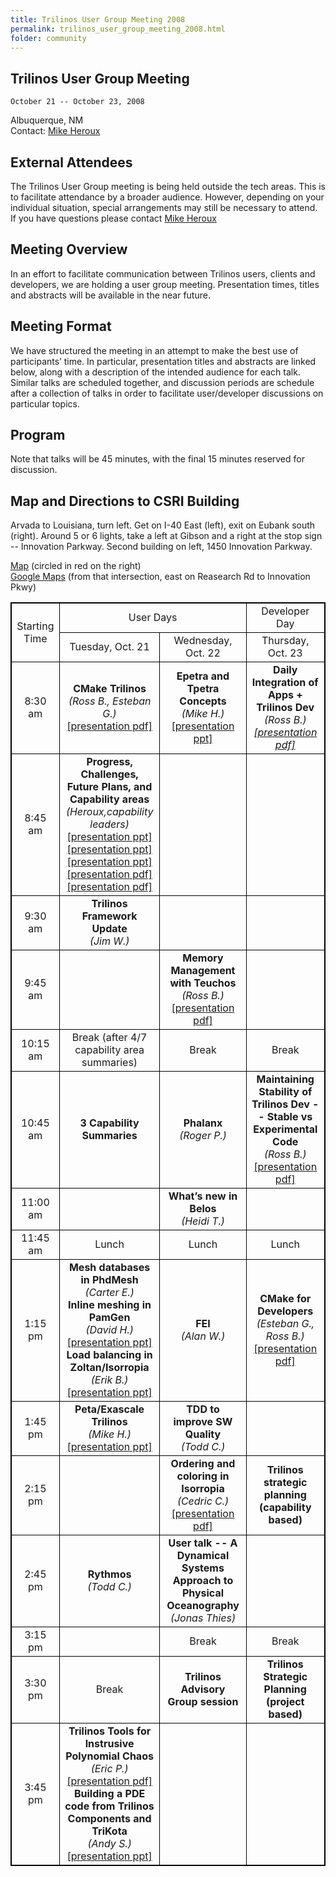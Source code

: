 ```yaml
---
title: Trilinos User Group Meeting 2008
permalink: trilinos_user_group_meeting_2008.html
folder: community
---
```


## Trilinos User Group Meeting  
    October 21 -- October 23, 2008  
    
Albuquerque, NM  
Contact: [Mike Heroux](mailto:maherou@sandia.gov)

## External Attendees

The Trilinos User Group meeting is being held outside the tech areas. This is to facilitate attendance by a broader audience. However, depending on your individual situation, special arrangements may still be necessary to attend. If you have questions please contact [Mike Heroux](mailto:maherou@sandia.gov)

## Meeting Overview

In an effort to facilitate communication between Trilinos users, clients and developers, we are holding a user group meeting. Presentation times, titles and abstracts will be available in the near future.

## Meeting Format

We have structured the meeting in an attempt to make the best use of participants’ time. In particular, presentation titles and abstracts are linked below, along with a description of the intended audience for each talk. Similar talks are scheduled together, and discussion periods are schedule after a collection of talks in order to facilitate user/developer discussions on particular topics.

## Program

Note that talks will be 45 minutes, with the final 15 minutes reserved for discussion.

## Map and Directions to CSRI Building

Arvada to Louisiana, turn left. Get on I-40 East (left), exit on Eubank south (right). Around 5 or 6 lights, take a left at Gibson and a right at the stop sign -- Innovation Parkway. Second building on left, 1450 Innovation Parkway.

[Map](images/csri_map.jpg) (circled in red on the right)  
[Google Maps](http://maps.google.com/maps?f=q&hl=en&q=Eubank+Blvd+SE+and+Research+Rd+SE,+Albuquerque,+NM+87111&ie=UTF8&z=17&ll=35.056989,-106.530519&spn=0.008229,0.010074&t=h&om=1) (from that intersection, east on Reasearch Rd to Innovation Pkwy)

<head>
<style>
table, th, td {
    border: 1px solid black;
    table-layout: fixed;
    text-align:center;
}

th, td {
    width: 300px;
}

</style>
</head>

<table id="programTable" cellspacing="0" cellpadding="0">
<tbody>
<tr>
<td rowspan="2">Starting Time</td>
<td colspan="2">User Days</td>
<td>Developer Day</td>
</tr>
<tr>
<td>Tuesday, Oct. 21</td>
<td>Wednesday, Oct. 22</td>
<td>Thursday, Oct. 23</td>
</tr>

<tr>
<td>8:30 am</td>
<td><strong>CMake Trilinos</strong><br />
<cite>(Ross B., Esteban G.) </cite> <a href="/pdfs/TUG20081021_CMakeTrilinos.pdf"><br />[presentation pdf]</a></td>
<td><strong>Epetra and Tpetra Concepts</strong><br />
<cite>(Mike H.)</cite><br />
<a href="/pdfs/HerouxEpetraConcepts.ppt">[presentation ppt]</a></td>
<td><strong>Daily Integration of Apps + Trilinos Dev</strong><br />
<cite>(Ross B.)<cite><br />
<a href="/pdfs/TUG20081023_APPTrilinosIntegration.pdf">[presentation pdf]</a><br/>
</cite></cite></td>
</tr>

<tr>
<td>8:45 am</td>
<td><strong>Progress, Challenges, Future Plans, and Capability areas</strong><br />
<cite>(Heroux,capability leaders) </cite><br />
<a href="/pdfs/1-HerouxTrilinosProgressChallengesFutures.ppt">[presentation ppt]</a><br />
<a href="/pdfs/6-HerouxScalableLinearAlgebra.ppt">[presentation ppt]</a><br />
<a href="/pdfs/TUG08_ENATCapabilityOverview.ppt">[presentation ppt]</a><br />
<a href="/pdfs/TUG2008.pdf">[presentation pdf]</a><br />
<a href="/pdfs/TUG20081021_SoftwareEngineeringCapabilitiesArea.pdf">[presentation pdf]</a></td>
<td></td>
<td></td>
</tr>

<tr>
<td>9:30 am</td>
<td><strong>Trilinos Framework Update</strong><br />
<cite>(Jim W.)</cite></td>
<td></td>
<td></td>
</tr>
<tr>

<tr>
<td>9:45 am</td>
<td></td>
<td><strong>Memory Management with Teuchos</strong><br />
<cite>(Ross B.)</cite> <a href="/pdfs/TUG20081022_Teuchos_MemoryManagement.pdf">[presentation pdf]</a></td>
<td></td>
</tr>

<tr>
<td>10:15 am</td>
<td>Break (after 4/7 capability area summaries)</td>
<td>Break</td>
<td>Break</td>
</tr>

<tr>
<td>10:45 am</td>
<td><strong>3 Capability Summaries</strong></td>
<td><strong>Phalanx</strong><br />
<cite>(Roger P.)</cite></td>
<td><strong>Maintaining Stability of Trilinos Dev -- Stable vs Experimental Code</strong><br />
<cite>(Ross B.)</cite><br />
<a href="/pdfs/TUG20081023_TrilinosStableVsExperimentalCode.pdf">[presentation pdf]</a></td>
</tr>

<tr>
<td>11:00 am</td>
<td></td>
<td><strong>What&#8217;s new in Belos</strong><br />
<cite>(Heidi T.)</cite></td>
<td></td>
</tr>

<tr>
<td>11:45 am</td>
<td>Lunch</td>
<td>Lunch</td>
<td>Lunch</td>
</tr>

<tr>
<td>1:15 pm</td>
<td><strong>Mesh databases in PhdMesh</strong><br />
<cite>(Carter E.)</cite><br />
<strong>Inline meshing in PamGen </strong><br />
<cite>(David H.)</cite><br />
<a href="/pdfs/TUG-08-DMH.ppt">[presentation ppt]</a><br />
<strong>Load balancing in Zoltan/Isorropia </strong><br />
<cite>(Erik B.)</cite><br />
<a href="/pdfs/Boman-TUG08.ppt">[presentation ppt]</a></td>
<td><strong>FEI</strong><br />
<cite>(Alan W.)</cite></td>
<td><strong>CMake for Developers</strong><br />
<cite>(Esteban G., Ross B.)</cite><br />
<a href="/pdfs/TUG20081023_CMakeForDevelopers.pdf">[presentation pdf]</a></td>
</tr>

<tr>
<td>1:45 pm</td>
<td><strong>Peta/Exascale Trilinos</strong><br />
<cite>(Mike H.)</cite><br />
<a href="/pdfs/HerouxExtremeScaleTrilinos.ppt">[presentation ppt]</a></td>
<td><strong>TDD to improve SW Quality</strong><br />
<cite>(Todd C.)</cite></td>
<td></td>
</tr>

<tr>
<td>2:15 pm</td>
<td></td>
<td><strong>Ordering and coloring in Isorropia</strong><br />
<cite>(Cedric C.)</cite><br />
<a href="/pdfs/Chevalier-TUG08.pdf">[presentation pdf]</a></td>
<td><strong>Trilinos strategic planning (capability based)</strong></td>
</tr>

<tr>
<td>2:45 pm</td>
<td><strong>Rythmos</strong><br />
<cite>(Todd C.)</cite></td>
<td><strong>User talk -- A Dynamical Systems Approach to Physical Oceanography</strong><br />
<cite>(Jonas Thies)</cite></td>
<td></td>
</tr>

<tr>
<td>3:15 pm</td>
<td></td>
<td>Break</td>
<td>Break</td>
</tr>

<tr>
<td>3:30 pm</td>
<td>Break</td>
<td><strong>Trilinos Advisory Group session</strong></td>
<td><strong>Trilinos Strategic Planning (project based)</strong></td>
</tr>

<tr>
<td>3:45 pm</td>
<td><strong>Trilinos Tools for Instrusive Polynomial Chaos</strong><br />
<cite>(Eric P.)</cite><br />
<a href="/pdfs/StokhosTUGv2.pdf">[presentation pdf]</a><br />
<strong>Building a PDE code from Trilinos Components and TriKota</strong><br />
<cite>(Andy S.)</cite><br />
<a href="/pdfs/TUG08_PDECode.ppt">[presentation ppt]</a></td>
<td></td>
<td></td>
</tr>
